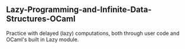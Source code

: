 
## Lazy-Programming-and-Infinite-Data-Structures-OCaml

Practice with delayed (lazy) computations, both
through user code and OCaml's built in Lazy module.
